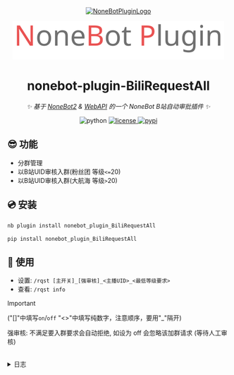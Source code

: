 <div align="center">

<a href="https://v2.nonebot.dev/store">
  <img src="https://raw.githubusercontent.com/A-kirami/nonebot-plugin-template/resources/nbp_logo.png" width="180" height="180" alt="NoneBotPluginLogo">
</a>

<p>
  <img src="https://raw.githubusercontent.com/lgc-NB2Dev/readme/main/template/plugin.svg" alt="NoneBotPluginText">
</p>

# nonebot-plugin-BiliRequestAll

_✨ 基于 [NoneBot2](https://github.com/nonebot/nonebot2) & [WebAPI](https://api-dev.shadow403.cn/) 的一个 NoneBot B站自动审批插件 ✨_

<img src="https://img.shields.io/badge/python-3.10+-blue.svg" alt="python">
<a href="./LICENSE">
  <img src="https://img.shields.io/github/license/shadow403/nonebot_plugin_BiliRequestAll.svg" alt="license">
</a>
<a href="https://pypi.python.org/pypi/nonebot_plugin_BiliRequestAll">
  <img src="https://img.shields.io/pypi/v/nonebot_plugin_BiliRequestAll.svg" alt="pypi">
</a>

</div>

## 😎 功能
- 分群管理
- 以B站UID审核入群(粉丝团 等级`<=`20)
- 以B站UID审核入群(大航海 等级`>`20)

## 💿 安装

```
nb plugin install nonebot_plugin_BiliRequestAll
```
```
pip install nonebot_plugin_BiliRequestAll
```

## 🍴 使用

- 设置: `/rqst [主开关]_[强审核]_<主播UID>_<最低等级要求>`
- 查看: `/rqst info`

> [!IMPORTANT]
> ("[]"中填写`on`/`off` "<>"中填写纯数字，注意顺序，要用"_"隔开)
>
> 强审核: 不满足要入群要求会自动拒绝, 如设为 off 会忽略该加群请求 (等待人工审核)

<br>

<details>
<summary> 日志 </summary>

- `V0.1.0` 发布此插件
- `V0.2.0` 更新插件数据结构，新增大航海入群功能
- `V0.2.1` json加载问题 [#6](https://github.com/Shadow403/n_BiliRequestAll/issues/), 修复粉丝牌审核模块
- `v0.2.5` 重写该插件
- `v0.2.6` 更新查看审批信息功能
- `v0.2.7` 更新API模块
- `v0.2.8` 修复不满足入群条件时返回信息不全报错
- `v0.3.0` 重写该插件
